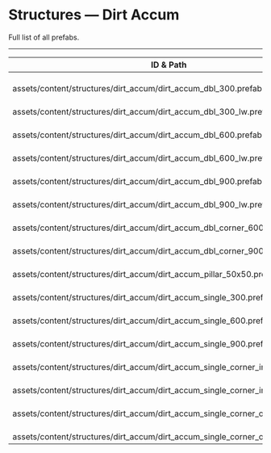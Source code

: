 # Structures — Dirt Accum
Full list of all <Badge type="warning" text="16"/> prefabs.

---
| ID & Path |
| --- |
| <a href="#454878768"><Badge id="454878768" type="tip" text="#"/></a> <Badge type="tip" text="454878768"/> <br> assets/content/structures/dirt_accum/dirt_accum_dbl_300.prefab |
| <a href="#1576956419"><Badge id="1576956419" type="tip" text="#"/></a> <Badge type="tip" text="1576956419"/> <br> assets/content/structures/dirt_accum/dirt_accum_dbl_300_lw.prefab |
| <a href="#3840226202"><Badge id="3840226202" type="tip" text="#"/></a> <Badge type="tip" text="3840226202"/> <br> assets/content/structures/dirt_accum/dirt_accum_dbl_600.prefab |
| <a href="#3848186420"><Badge id="3848186420" type="tip" text="#"/></a> <Badge type="tip" text="3848186420"/> <br> assets/content/structures/dirt_accum/dirt_accum_dbl_600_lw.prefab |
| <a href="#1606060326"><Badge id="1606060326" type="tip" text="#"/></a> <Badge type="tip" text="1606060326"/> <br> assets/content/structures/dirt_accum/dirt_accum_dbl_900.prefab |
| <a href="#1924192505"><Badge id="1924192505" type="tip" text="#"/></a> <Badge type="tip" text="1924192505"/> <br> assets/content/structures/dirt_accum/dirt_accum_dbl_900_lw.prefab |
| <a href="#121155774"><Badge id="121155774" type="tip" text="#"/></a> <Badge type="tip" text="121155774"/> <br> assets/content/structures/dirt_accum/dirt_accum_dbl_corner_600.prefab |
| <a href="#1955139379"><Badge id="1955139379" type="tip" text="#"/></a> <Badge type="tip" text="1955139379"/> <br> assets/content/structures/dirt_accum/dirt_accum_dbl_corner_900.prefab |
| <a href="#1378991234"><Badge id="1378991234" type="tip" text="#"/></a> <Badge type="tip" text="1378991234"/> <br> assets/content/structures/dirt_accum/dirt_accum_pillar_50x50.prefab |
| <a href="#2159520386"><Badge id="2159520386" type="tip" text="#"/></a> <Badge type="tip" text="2159520386"/> <br> assets/content/structures/dirt_accum/dirt_accum_single_300.prefab |
| <a href="#687088057"><Badge id="687088057" type="tip" text="#"/></a> <Badge type="tip" text="687088057"/> <br> assets/content/structures/dirt_accum/dirt_accum_single_600.prefab |
| <a href="#473836424"><Badge id="473836424" type="tip" text="#"/></a> <Badge type="tip" text="473836424"/> <br> assets/content/structures/dirt_accum/dirt_accum_single_900.prefab |
| <a href="#2220801302"><Badge id="2220801302" type="tip" text="#"/></a> <Badge type="tip" text="2220801302"/> <br> assets/content/structures/dirt_accum/dirt_accum_single_corner_inner_600.prefab |
| <a href="#164974431"><Badge id="164974431" type="tip" text="#"/></a> <Badge type="tip" text="164974431"/> <br> assets/content/structures/dirt_accum/dirt_accum_single_corner_inner_900.prefab |
| <a href="#3133206839"><Badge id="3133206839" type="tip" text="#"/></a> <Badge type="tip" text="3133206839"/> <br> assets/content/structures/dirt_accum/dirt_accum_single_corner_outer_600.prefab |
| <a href="#3260642131"><Badge id="3260642131" type="tip" text="#"/></a> <Badge type="tip" text="3260642131"/> <br> assets/content/structures/dirt_accum/dirt_accum_single_corner_outer_900.prefab |
